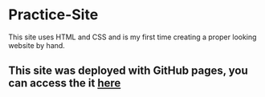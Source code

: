 # Practice-Site

This site uses HTML and CSS and is my first time creating a proper looking website by hand.

## This site was deployed with GitHub pages, you can access the it [here](https://juicechamp.github.io/practice-site/)
